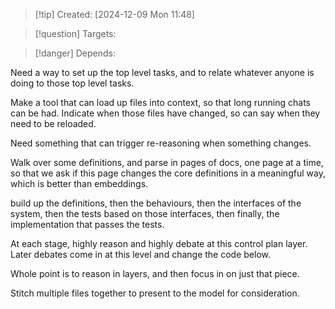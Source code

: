 
>[!tip] Created: [2024-12-09 Mon 11:48]

>[!question] Targets: 

>[!danger] Depends: 

Need a way to set up the top level tasks, and to relate whatever anyone is doing to those top level tasks.

Make a tool that can load up files into context, so that long running chats can be had.
Indicate when those files have changed, so can say when they need to be reloaded.

Need something that can trigger re-reasoning when something changes.

Walk over some definitions, and parse in pages of docs, one page at a time, so that we ask if this page changes the core definitions in a meaningful way, which is better than embeddings.

build up the definitions, then the behaviours, then the interfaces of the system, then the tests based on those interfaces, then finally, the implementation that passes the tests.

At each stage, highly reason and highly debate at this control plan layer.
Later debates come in at this level and change the code below.

Whole point is to reason in layers, and then focus in on just that piece.

Stitch multiple files together to present to the model for consideration.